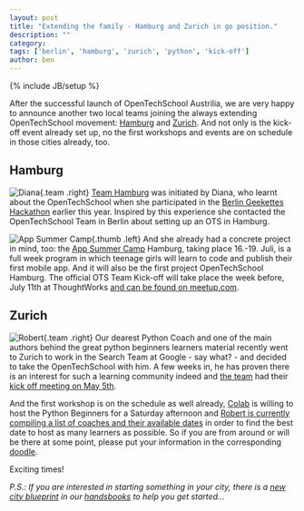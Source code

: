 ```yaml
---
layout: post
title: "Extending the family - Hamburg and Zurich in go position."
description: ""
category: 
tags: ['berlin', 'hamburg', 'zurich', 'python', 'kick-off']
author: ben
---
```

{% include JB/setup %}

After the successful launch of OpenTechSchool Austrilia, we are very happy to announce another two local teams joining the always extending OpenTechSchool movement: [Hamburg](http://www.opentechschool.org/hamburg/) and [Zurich](http://www.opentechschool.org/zurich/). And not only is the kick-off event already set up, no the first workshops and events are on schedule in those cities already, too. 

## Hamburg

![Diana](http://www.opentechschool.org/images/team/diana.jpg){.team .right} [Team Hamburg](http://www.opentechschool.org/hamburg/) was initiated by Diana, who learnt about the OpenTechSchool when she participated in the [Berlin Geekettes Hackathon](/2013/01/ots-and-the-berlin-geekettes-hackathon.html) earlier this year. Inspired by this experience she contacted the OpenTechSchool Team in Berlin about setting up an OTS in Hamburg.


![App Summer Camp ](http://app-summer-camp.opentechschool.org/assets/flyer_web.gif){.thumb .left} And she already had a concrete project in mind, too: the [App Summer Camp](http://app-summer-camp.opentechschool.org/) Hamburg, taking place 16.-19. Juli, is a full week program in which teenage girls will learn to code and publish their first mobile app. And it will also be the first project OpenTechSchool Hamburg. The official OTS Team Kick-off will take place the week before, July 11th at ThoughtWorks [and can be found on meetup.com](http://www.meetup.com/opentechschool-hamburg/events/115518512/).

## Zurich

![Robert](http://www.opentechschool.org/images/team/robert.jpg){.team .right} Our dearest Python Coach and one of the main authors behind the great python beginners learners material recently went to Zurich to work in the Search Team at Google - say what? - and decided to take the OpenTechSchool with him. A few weeks in, he has proven there is an interest for such a learning community indeed and [the team](http://www.opentechschool.org/zurich/) had their [kick off meeting on May 5th](http://www.meetup.com/opentechschool-zurich/events/116036042/). 

And the first workshop is on the schedule as well already, [Colab](http://colab-zurich.ch/) is willing to host the Python Beginners for a Saturday afternoon and [Robert is currently compiling a list of coaches and their available dates](http://www.meetup.com/opentechschool-zurich/messages/boards/thread/34200822) in order to find the best date to host as many learners as possible. So if you are from around or will be there at some point, please put your information in the corresponding [doodle](http://doodle.com/hid8nn9p73tydyv4).


Exciting times!


_P.S.: If you are interested in starting something in your city, there is a [new city blueprint](http://www.opentechschool.org/handbooks/city-blueprint.html) in our [handsbooks](http://www.opentechschool.org/handbooks/) to help you get started..._

<br style="clear:both;">
